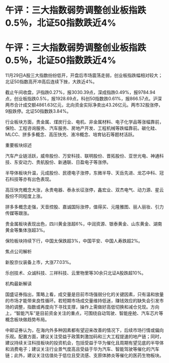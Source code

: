 # 午评：三大指数弱势调整创业板指跌0.5％，北证50指数跌近4%

# 午评：三大指数弱势调整创业板指跌0.5％，北证50指数跌近4%

11月29日A股三大指数纷纷低开，开盘后市场震荡走弱，创业板指跌幅相对较大；北证50指数高开冲高后连续下挫，大跌近4%。

截止午间收盘，沪指跌0.27%，报3030.39点，深成指跌0.49%，报9784.94点，创业板指跌0.5%，报1928.69点，科创50指数跌0.61%，报866.57点。沪深两市合计成交额4861.63亿元，北向资金实际净卖出43.26亿元。两市32股涨停，9股跌停。北证50指数跌3.84%。

行业板块方面，贵金属、煤炭行业、电机、非金属材料、电子化学品等涨幅靠前，保险、工程咨询服务、汽车服务、房地产开发、工程机械等跌幅靠前。碳化硅、MLCC、拼多多概念、高压快充、液冷概念、培育钻石等题材活跃。

重要板块综述

汽车产业链活跃，威帝股份、万安科技、联明股份、晋拓股份、亚世光电、神通科技、东安动力、贵航股份、新通联、日盈电子等涨停。

半导体板块升温，元成股份、民德电子涨停，东微半导、天岳先进、龙芯中科、冠石科技等亦有出色表现。

高压快充概念大涨，永贵电器、泰永长征涨停，鑫宏业、双杰电气、动力源、星云股份不同程度上涨。

拼多多概念走强，天音控股、嘉诚国际涨停，值得买、元隆雅图、丽人丽妆、引力传媒等跟涨。

贵金属板块表现出色，四川黄金涨超6%，中润资源、银泰黄金、山东黄金、湖南黄金等集体涨超3%。

保险板块持续下行，中国太保跌超3%，中国平安、中国人寿跌超2%。

焦点公司解析

新股京仪装备上市，大涨77.03%。

乐创技术、众诚科技、三祥科技、云里物里等30余只北证A股跌超10%。

机构最新解读

国盛证券指出，策略上看，成交量是目前市场强弱分化的关键因素，只有温和放量的市场才能带来良性循环。若短期市场成交量维持低迷，赚钱效应的缺失会引发市场的调整，指数或再度向下寻找支撑，操作上需做好高低切换和减仓兑现。方向上，“智能汽车”是目前资金关注的重点，可围绕自动驾驶、智能座舱、汽车芯片等概念板块做趋势布局。

中邮证券认为，在海内外多种因素都有望迎来改善的情况下，后续市场行情或偏向乐观。配置方面，建议关注受益于政策刺激加码和三大工程提速的地产链；同时，建议持续关注科技板块的投资机会，包括受益于华为催化且周期有望见底的半导体和消费电子；建议关注行业景气度高且受益于华为汽车、智能驾驶等催化的汽车链；此外，建议关注估值处于低位且受流感、支原体肺炎等催化的医药生物板块。

